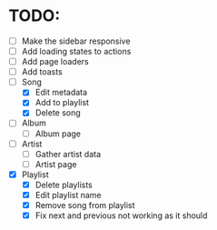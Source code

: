 # TODO:

- [ ] Make the sidebar responsive
- [ ] Add loading states to actions
- [ ] Add page loaders
- [ ] Add toasts
- [ ] Song
  - [x] Edit metadata
  - [x] Add to playlist
  - [x] Delete song
- [ ] Album
  - [ ] Album page
- [ ] Artist
  - [ ] Gather artist data
  - [ ] Artist page
- [x] Playlist
  - [x] Delete playlists
  - [x] Edit playlist name
  - [x] Remove song from playlist
  - [x] Fix next and previous not working as it should
